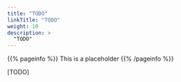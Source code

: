 ```yaml
---
title: "TODO"
linkTitle: "TODO"
weight: 10
description: >
  "TODO"
---
```


{{% pageinfo %}}
This is a placeholder
{{% /pageinfo %}}

[TODO]